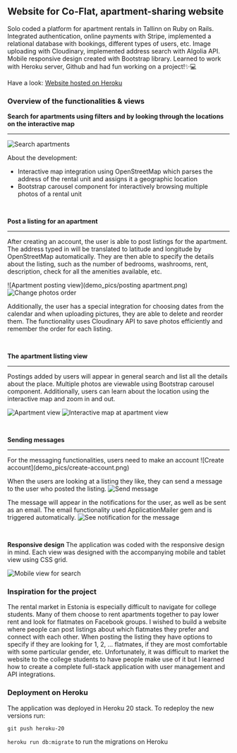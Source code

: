 ## Website for Co-Flat, apartment-sharing website 

Solo coded a platform for apartment rentals in Tallinn on Ruby on Rails. Integrated authentication, online payments with Stripe, implemented a relational database with bookings, different types of users, etc. Image uploading with Cloudinary, implemented address search with Algolia API. Mobile responsive design created with Bootstrap library. Learned to work with Heroku server, Github and had fun working on a project!✨💻


Have a look:
[Website hosted on Heroku](https://coflat20-595fdbc6e546.herokuapp.com/)

### Overview of the functionalities & views

**Search for apartments using filters and by looking through the locations on the interactive map**
<hr>

![Search apartments](demo_pics/search-apartments.png)

About the development:
- Interactive map integration using OpenStreetMap which parses the address of the rental unit and assigns it a geographic location
- Bootstrap carousel component for interactively browsing multiple photos of a rental unit

<br>

**Post a listing for an apartment**
<hr>
After creating an account, the user is able to post listings for the apartment. The address typed in will be translated to latitude and longitude by OpenStreetMap automatically. They are then able to specify the details about the listing, such as the number of bedrooms, washrooms, rent, description, check for all the amenities available, etc.

![Apartment posting view](demo_pics/posting apartment.png)
![Change photos order](demo_pics/change-pic-order.png)

Additionally, the user has a special integration for choosing dates from the calendar and when uploading pictures, they are able to delete and reorder them. The functionality uses Cloudinary API to save photos efficiently and remember the order for each listing.

<br>

**The apartment listing view**
<hr>
Postings added by users will appear in general search and list all the details about the place. Multiple photos are viewable using Bootstrap carousel component. Additionally, users can learn about the location using the interactive map and zoom in and out.

![Apartment view](demo_pics/apartment-view.png)
![Interactive map at apartment view](demo_pics/interactive-map.png)

<br>

**Sending messages**
<hr>
For the messaging functionalities, users need to make an account
![Create account](demo_pics/create-account.png)

When the users are looking at a listing they like, they can send a message to the user who posted the listing. 
![Send message](demo_pics/send-message.png)

The message will appear in the notifications for the user, as well as be sent as an email. The email functionality used ApplicationMailer gem and is triggered automatically.
![See notification for the message](demo_pics/see-notifications.png)

<br>

**Responsive design**
The application was coded with the responsive design in mind. Each view was designed with the accompanying mobile and tablet view using CSS grid.

![Mobile view for search](demo_pics/mobile-view3.png)

### Inspiration for the project

The rental market in Estonia is especially difficult to navigate for college students. Many of them choose to rent apartments together to pay lower rent and look for flatmates on Facebook groups. I wished to build a website where people can post listings about which flatmates they prefer and connect with each other. When posting the listing they have options to specify if they are looking for 1, 2, ... flatmates, if they are most comfortable with some particular gender, etc. Unfortunately, it was difficult to market the website to the college students to have people make use of it but I learned how to create a complete full-stack application with user management and API integrations.

### Deployment on Heroku

The application was deployed in Heroku 20 stack. To redeploy the new versions run:


`git push heroku-20`


`heroku run db:migrate` to run the migrations on Heroku
